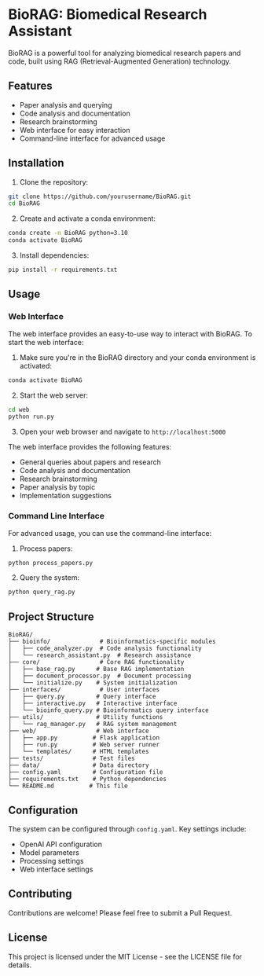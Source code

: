 # BioRAG: Biomedical Research Assistant

BioRAG is a powerful tool for analyzing biomedical research papers and code, built using RAG (Retrieval-Augmented Generation) technology.

## Features

- Paper analysis and querying
- Code analysis and documentation
- Research brainstorming
- Web interface for easy interaction
- Command-line interface for advanced usage

## Installation

1. Clone the repository:
```bash
git clone https://github.com/yourusername/BioRAG.git
cd BioRAG
```

2. Create and activate a conda environment:
```bash
conda create -n BioRAG python=3.10
conda activate BioRAG
```

3. Install dependencies:
```bash
pip install -r requirements.txt
```

## Usage

### Web Interface

The web interface provides an easy-to-use way to interact with BioRAG. To start the web interface:

1. Make sure you're in the BioRAG directory and your conda environment is activated:
```bash
conda activate BioRAG
```

2. Start the web server:
```bash
cd web
python run.py
```

3. Open your web browser and navigate to `http://localhost:5000`

The web interface provides the following features:
- General queries about papers and research
- Code analysis and documentation
- Research brainstorming
- Paper analysis by topic
- Implementation suggestions

### Command Line Interface

For advanced usage, you can use the command-line interface:

1. Process papers:
```bash
python process_papers.py
```

2. Query the system:
```bash
python query_rag.py
```

## Project Structure

```
BioRAG/
├── bioinfo/              # Bioinformatics-specific modules
│   ├── code_analyzer.py  # Code analysis functionality
│   └── research_assistant.py  # Research assistance
├── core/                 # Core RAG functionality
│   ├── base_rag.py      # Base RAG implementation
│   ├── document_processor.py  # Document processing
│   └── initialize.py    # System initialization
├── interfaces/           # User interfaces
│   ├── query.py         # Query interface
│   ├── interactive.py   # Interactive interface
│   └── bioinfo_query.py # Bioinformatics query interface
├── utils/               # Utility functions
│   └── rag_manager.py   # RAG system management
├── web/                 # Web interface
│   ├── app.py          # Flask application
│   ├── run.py          # Web server runner
│   └── templates/      # HTML templates
├── tests/              # Test files
├── data/               # Data directory
├── config.yaml         # Configuration file
├── requirements.txt    # Python dependencies
└── README.md          # This file
```

## Configuration

The system can be configured through `config.yaml`. Key settings include:
- OpenAI API configuration
- Model parameters
- Processing settings
- Web interface settings

## Contributing

Contributions are welcome! Please feel free to submit a Pull Request.

## License

This project is licensed under the MIT License - see the LICENSE file for details. 